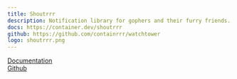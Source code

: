 ```yaml
---
title: Shoutrrr
description: Notification library for gophers and their furry friends. Heavily inspired by caronc/apprise.
docs: https://container.dev/shoutrrr
github: https://github.com/containrrr/watchtower
logo: shoutrrr.png
---
```

[Documentation](https://container.dev/shoutrrr)  
[Github](https://github.com/containrrr/shoutrrr)